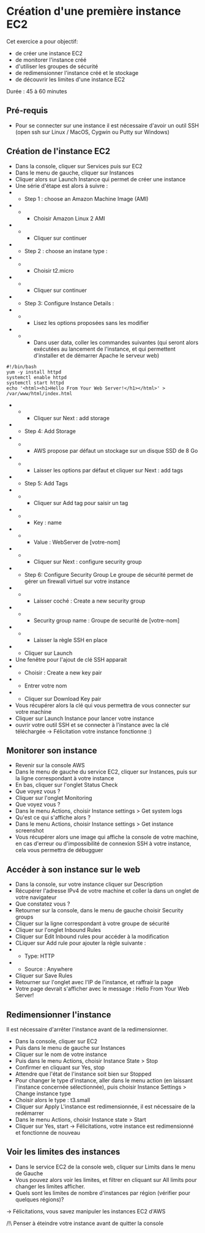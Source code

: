 # Création d'une première instance EC2

Cet exercice a pour objectif:
* de créer une instance EC2 
* de monitorer l'instance créé
* d'utiliser les groupes de sécurité
* de redimensionner l'instance créé et le stockage
* de découvrir les limites d'une instance EC2

Durée : 45 à 60 minutes

## Pré-requis 
* Pour se connecter sur une instance il est nécessaire d'avoir un outil SSH (open ssh sur Linux / MacOS, Cygwin ou Putty sur Windows)

## Création de l'instance EC2
* Dans la console, cliquer sur Services puis sur EC2
* Dans le menu de gauche, cliquer sur Instances
* Cliquer alors sur Launch Instance qui permet de créer une instance
* Une série d'étape est alors à suivre :
* * Step 1 : choose an Amazon Machine Image (AMI)
* * * Choisir Amazon Linux 2 AMI 
* * * Cliquer sur continuer
* * Step 2 : choose an instane type :
* * * Choisir t2.micro
* * * Cliquer sur continuer
* * Step 3: Configure Instance Details :
* * * Lisez les options proposées sans les modifier
* * * Dans user data, coller les commandes suivantes (qui seront alors exécutées au lancement de l'instance, et qui permettent d'installer et de démarrer Apache le serveur web) 
```
#!/bin/bash
yum -y install httpd
systemctl enable httpd
systemctl start httpd
echo '<html><h1>Hello From Your Web Server!</h1></html>' > /var/www/html/index.html
```
* * * Cliquer sur Next : add storage
* * Step 4: Add Storage
* * * AWS propose par défaut un stockage sur un disque SSD de 8 Go
* * * Laisser les options par défaut et cliquer sur Next : add tags
* * Step 5: Add Tags
* * * Cliquer sur Add tag pour saisir un tag 
* * * Key : name
* * * Value : WebServer de [votre-nom]
* * * Cliquer sur Next : configure security group
* * Step 6: Configure Security Group
Le groupe de sécurité permet de gérer un firewall virtuel sur votre instance
* * * Laisser coché : Create a new security group
* * * Security group name : Groupe de securité de [votre-nom]
* * * Laisser la règle SSH en place
* * Cliquer sur Launch 
* Une fenêtre pour l'ajout de clé SSH apparait
* * Choisir : Create a new key pair
* * Entrer votre nom
* * Cliquer sur Download Key pair
* Vous récupérer alors la clé qui vous permettra de vous connecter sur votre machine
* Cliquer sur Launch Instance pour lancer votre instance
* ouvrir votre outil SSH et se connecter à l'instance avec la clé téléchargée 
-> Félicitation votre instance fonctionne :) 

## Monitorer son instance
* Revenir sur la console AWS
* Dans le menu de gauche du service EC2, cliquer sur Instances, puis sur la ligne correspondant à votre instance
* En bas, cliquer sur l'onglet Status Check
* Que voyez vous ?
* Cliquer sur l'onglet Monitoring
* Que voyez vous ?
* Dans le menu Actions, choisir Instance settings > Get system logs
* Qu'est ce qui s'affiche alors ?
* Dans le menu Actions, choisir Instance settings > Get instance screenshot
* Vous récupérer alors une image qui affiche la console de votre machine, en cas d'erreur ou d'impossibilité de connexion SSH à votre instance, cela vous permettra de débugguer

## Accéder à son instance sur le web

* Dans la console, sur votre instance cliquer sur Description
* Récupérer l'adresse IPv4 de votre machine et coller la dans un onglet de votre navigateur
* Que constatez vous ?
* Retourner sur la console, dans le menu de gauche choisir Security groups
* Cliquer sur la ligne correspondant à votre groupe de sécurité
* Cliquer sur l'onglet Inbound Rules
* Cliquer sur Edit Inbound rules pour accéder à la modification
* CLiquer sur Add rule pour ajouter la règle suivante :
* * Type: HTTP
* * Source : Anywhere
* Cliquer sur Save Rules
* Retourner sur l'onglet avec l'IP de l'instance, et raffrair la page
* Votre page devrait s'afficher avec le message : 
Hello From Your Web Server!

## Redimensionner l'instance
Il est nécessaire d'arrêter l'instance avant de la redimensionner.
* Dans la console, cliquer sur EC2
* Puis dans le menu de gauche sur Instances
* Cliquer sur le nom de votre instance
* Puis dans le menu Actions, choisir Instance State > Stop
* Confirmer en cliquant sur Yes, stop
* Attendre que l'état de l'instance soit bien sur Stopped
* Pour changer le type d'instance, aller dans le menu action (en laissant l'instance concernée sélectionnée), puis choisir Instance Settings > Change instance type
* Choisir alors le type : t3.small
* Cliquer sur Apply
L'instance est redimensionnée, il est nécessaire de la redémarrer
* Dans le menu Actions, choisir Instance state > Start
* Cliquer sur Yes, start
-> Félicitations, votre instance est redimensionné et fonctionne de nouveau

## Voir les limites des instances
* Dans le service EC2 de la console web, cliquer sur Limits dans le menu de Gauche
* Vous pouvez alors voir les limites, et filtrer en cliquant sur All limits pour changer les limites afficher.
* Quels sont les limites de nombre d'instances par région (vérifier pour quelques régions)?

-> Félicitations, vous savez manipuler les instances EC2 d'AWS

/!\ Penser à éteindre votre instance avant de quitter la console 
